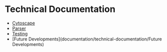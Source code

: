 # Technical Documentation

- [Cytoscape](documentation/technical-documentation/cytoscape)
- [Parser](documentation/technical-documentation/csv-parser)
- [Testing](/testing)
- [Future Developments](documentation/technical-documentation/Future Developments)

